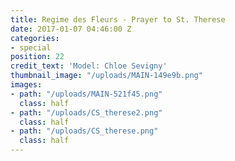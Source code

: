```yaml
---
title: Regime des Fleurs - Prayer to St. Therese
date: 2017-01-07 04:46:00 Z
categories:
- special
position: 22
credit_text: 'Model: Chloe Sevigny'
thumbnail_image: "/uploads/MAIN-149e9b.png"
images:
- path: "/uploads/MAIN-521f45.png"
  class: half
- path: "/uploads/CS_therese2.png"
  class: half
- path: "/uploads/CS_therese.png"
  class: half
---
```


